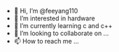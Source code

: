 - 👋 Hi, I’m @feeyang110
- 👀 I’m interested in hardware
- 🌱 I’m currently learning c and c++
- 💞️ I’m looking to collaborate on ...
- 📫 How to reach me ...

<!---
feeyang110/feeyang110 is a ✨ special ✨ repository because its `README.md` (this file) appears on your GitHub profile.
You can click the Preview link to take a look at your changes.
--->
